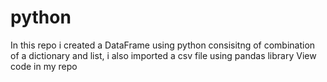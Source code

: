 # python 
In this repo i created a DataFrame using python consisitng of combination of a dictionary and list, i also imported a csv file using pandas library
View code in my repo
